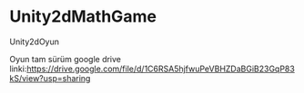 # Unity2dMathGame
Unity2dOyun

Oyun tam sürüm google drive linki:https://drive.google.com/file/d/1C6RSA5hjfwuPeVBHZDaBGiB23GqP83kS/view?usp=sharing
